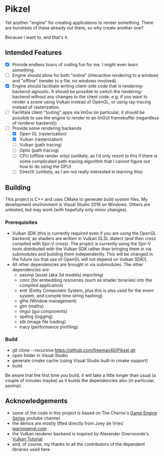 # Pikzel

Yet another "engine" for creating applications to render something.
There are hundreds of these already out there, so why create another one?

Because I want to, and that's it.

## Intended Features
- [x] Provide endless hours of coding fun for me.  I might even learn something.
- [ ] Engine should allow for both "online" (interactive rendering to a window) and "offline" (render to a file, no windows involved).
- [x] Engine should facilitate writing client-side code that is rendering-backend-agnostic.  It should be possible to switch the rendering-backend without any changes to the client code.  e.g. if you want to render a scene using Vulkan instead of OpenGL, or using ray-tracing instead of rasterization.
- [ ] Facilitate client "tooling" apps via ImGui (in particular, it should be possible to use the engine to render to an ImGUI framebuffer (regardless of renderer backend))
- [ ] Provide some rendering backends
  - [x] Open GL (rasterization)
  - [x] Vulkan (rasterization)
  - [ ] Vulkan (path tracing)
  - [ ] Optix (path tracing)
  - [ ] CPU (offline render only) (unlikely, as I'd only resort to this if there is some complicated path-tracing algorithm that I cannot figure out how to do using the GPU)
  - [ ] DirectX (unlikely, as I am not really interested in learning this)

## Building
This project is C++ and uses CMake to generate build system files.  My development environment is Visual Studio 2019 on Windows.  Others are untested, but may work (with hopefully only minor changes).

### Prerequisites
* Vulkan SDK  (this is currently required even if you are using the OpenGL backend, as shaders are written in Vulkan GLSL dialect (and then cross compiled with Spir-V cross).  The project is currently using the Spir-V tools distributed with the Vulkan SDK rather than bringing them in via submodules and building them independently.  This will be changed in the future (so that use of OpenGL will not depend on Vulkan SDK)).
* All other dependencies are brought in via submodules.  The other dependencies are:
  * assimp  (asset (aka 3d models) importing)
  * cmrc    (for embedding resources (such as shader binaries) into the compiled application)
  * entt    (Entity Component System, plus this is also used for the event system, and compile time string hashing)
  * glfw    (Window management)
  * glm     (maths)
  * imgui   (gui components)
  * spdlog  (logging)
  * stb     (image file loading)
  * tracy   (performance profiling)

### Build
* git clone --recursive https://github.com/freeman40/Pikzel.git
* open folder in Visual Studio
* generate cmake cache (using Visual Studio built-in cmake support)
* build

Be aware that the first time you build, it will take a little longer than usual (a couple of minutes maybe) as it builds the dependencies also (in particular, assimp).

## Acknowledgements
* some of the code in this project is based on The Cherno's [Game Engine Series](https://thecherno.com/engine) youtube channel
* the demos are mostly lifted directly from Joey de Vries' [learnopengl.com](https://learnopengl.com)
* the Vulkan renderer backend is inspired by Alexander Overvoorde's [Vulkan Tutorial](https://vulkan-tutorial.com)
* and, of course, my thanks to all the contributors of the dependent libraries used here
